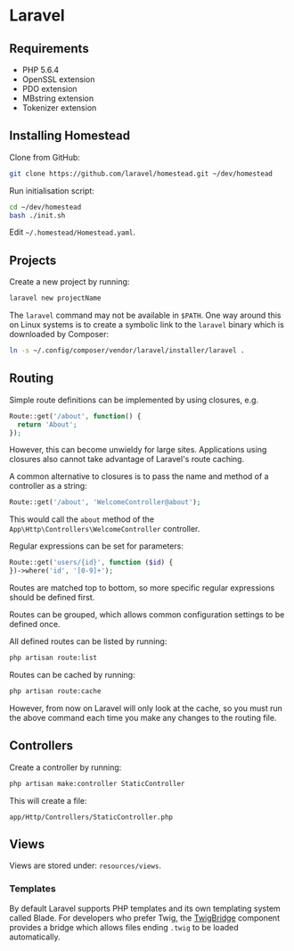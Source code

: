 # Laravel

## Requirements

 * PHP 5.6.4
 * OpenSSL extension
 * PDO extension
 * MBstring extension
 * Tokenizer extension

## Installing Homestead

Clone from GitHub:

```bash
git clone https://github.com/laravel/homestead.git ~/dev/homestead
```

Run initialisation script:

```bash
cd ~/dev/homestead
bash ./init.sh
```

Edit `~/.homestead/Homestead.yaml`.

## Projects

Create a new project by running:

```bash
laravel new projectName
```

The `laravel` command may not be available in `$PATH`. One way around this on
Linux systems is to create a symbolic link to the `laravel` binary which is
downloaded by Composer:

```bash
ln -s ~/.config/composer/vendor/laravel/installer/laravel .
```

## Routing

Simple route definitions can be implemented by using closures, e.g.

```php
Route::get('/about', function() {
  return 'About';
});
```

However, this can become unwieldy for large sites. Applications using closures
also cannot take advantage of Laravel's route caching.

A common alternative to closures is to pass the name and method of a controller
as a string:

```php
Route::get('/about', 'WelcomeController@about');
```

This would call the `about` method of the `App\Http\Controllers\WelcomeController`
controller.

Regular expressions can be set for parameters:

```php
Route::get('users/{id}', function ($id) {
})->where('id', '[0-9]+');
```

Routes are matched top to bottom, so more specific regular expressions should
be defined first.

Routes can be grouped, which allows common configuration settings to be defined
once.

All defined routes can be listed by running:

```bash
php artisan route:list
```

Routes can be cached by running:

```bash
php artisan route:cache
```

However, from now on Laravel will only look at the cache, so you must run the
above command each time you make any changes to the routing file.

## Controllers

Create a controller by running:

```bash
php artisan make:controller StaticController
```

This will create a file:

```
app/Http/Controllers/StaticController.php
```

## Views

Views are stored under: `resources/views`.

### Templates

By default Laravel supports PHP templates and its own templating system called
Blade. For developers who prefer Twig, the [TwigBridge](https://github.com/rcrowe/TwigBridge)
component provides a bridge which allows files ending `.twig` to be loaded
automatically.

